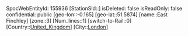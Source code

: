 ﻿---
location: [51.5874,-0.165]
type: Station
tags:
- geo/Station
- Europe/United_Kingdom/London

---
SpocWebEntityId: 155936
[StationSId::]
isDeleted: false
isReadOnly: false
confidential: public
[geo-lon::-0.165]
[geo-lat::51.5874]
[name::East Finchley]
[zone::3]
[Num_lines::1]
[switch-to-Rail::0]
[Country::[United_Kingdom](geo/Continent/Europe/United_Kingdom.md)]
[City::[London](geo/Continent/Europe/United_Kingdom/London.md)]

